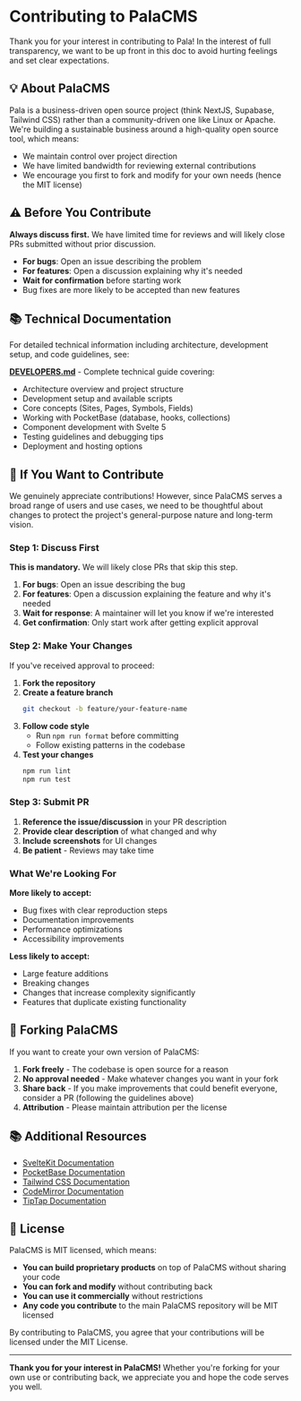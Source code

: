 # Contributing to PalaCMS

Thank you for your interest in contributing to Pala! In the interest of full transparency, we want to be up front in this doc to avoid hurting feelings and set clear expectations. 

## 💡 About PalaCMS

Pala is a business-driven open source project (think NextJS, Supabase, Tailwind CSS) rather than a community-driven one like Linux or Apache. We're building a sustainable business around a high-quality open source tool, which means:

- We maintain control over project direction
- We have limited bandwidth for reviewing external contributions  
- We encourage you first to fork and modify for your own needs (hence the MIT license)

## ⚠️ Before You Contribute

**Always discuss first.** We have limited time for reviews and will likely close PRs submitted without prior discussion.

- **For bugs**: Open an issue describing the problem
- **For features**: Open a discussion explaining why it's needed
- **Wait for confirmation** before starting work
- Bug fixes are more likely to be accepted than new features

## 📚 Technical Documentation

For detailed technical information including architecture, development setup, and code guidelines, see:

**[DEVELOPERS.md](DEVELOPERS.md)** - Complete technical guide covering:
- Architecture overview and project structure
- Development setup and available scripts  
- Core concepts (Sites, Pages, Symbols, Fields)
- Working with PocketBase (database, hooks, collections)
- Component development with Svelte 5
- Testing guidelines and debugging tips
- Deployment and hosting options

## 🔄 If You Want to Contribute

We genuinely appreciate contributions! However, since PalaCMS serves a broad range of users and use cases, we need to be thoughtful about changes to protect the project's general-purpose nature and long-term vision.

### Step 1: Discuss First

**This is mandatory.** We will likely close PRs that skip this step.

1. **For bugs**: Open an issue describing the bug
2. **For features**: Open a discussion explaining the feature and why it's needed
3. **Wait for response**: A maintainer will let you know if we're interested
4. **Get confirmation**: Only start work after getting explicit approval

### Step 2: Make Your Changes

If you've received approval to proceed:

1. **Fork the repository**
2. **Create a feature branch**
   ```bash
   git checkout -b feature/your-feature-name
   ```
3. **Follow code style**
   - Run `npm run format` before committing
   - Follow existing patterns in the codebase
4. **Test your changes**
   ```bash
   npm run lint
   npm run test
   ```

### Step 3: Submit PR

1. **Reference the issue/discussion** in your PR description
2. **Provide clear description** of what changed and why
3. **Include screenshots** for UI changes
4. **Be patient** - Reviews may take time

### What We're Looking For

**More likely to accept:**
- Bug fixes with clear reproduction steps
- Documentation improvements
- Performance optimizations
- Accessibility improvements

**Less likely to accept:**
- Large feature additions
- Breaking changes
- Changes that increase complexity significantly
- Features that duplicate existing functionality

## 🤝 Forking PalaCMS

If you want to create your own version of PalaCMS:

1. **Fork freely** - The codebase is open source for a reason
2. **No approval needed** - Make whatever changes you want in your fork
3. **Share back** - If you make improvements that could benefit everyone, consider a PR (following the guidelines above)
4. **Attribution** - Please maintain attribution per the license

## 📚 Additional Resources

- [SvelteKit Documentation](https://kit.svelte.dev/)
- [PocketBase Documentation](https://pocketbase.io/docs/)
- [Tailwind CSS Documentation](https://tailwindcss.com/)
- [CodeMirror Documentation](https://codemirror.net/)
- [TipTap Documentation](https://tiptap.dev/)

## 📄 License

PalaCMS is MIT licensed, which means:

- **You can build proprietary products** on top of PalaCMS without sharing your code
- **You can fork and modify** without contributing back
- **You can use it commercially** without restrictions
- **Any code you contribute** to the main PalaCMS repository will be MIT licensed

By contributing to PalaCMS, you agree that your contributions will be licensed under the MIT License.

---

**Thank you for your interest in PalaCMS!** Whether you're forking for your own use or contributing back, we appreciate you and hope the code serves you well.